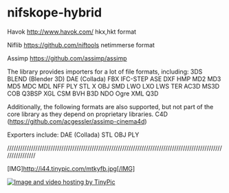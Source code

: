 nifskope-hybrid
===============

Havok
http://www.havok.com/
hkx,hkt format

Niflib
https://github.com/niftools
netimmerse format

Assimp
https://github.com/assimp/assimp

The library provides importers for a lot of file formats, including:
3DS
BLEND (Blender 3D)
DAE (Collada)
FBX
IFC-STEP 
ASE
DXF
HMP
MD2
MD3 
MD5
MDC
MDL
NFF
PLY
STL
X 
OBJ 
SMD
LWO 
LXO 
LWS
TER 
AC3D 
MS3D 
COB
Q3BSP
XGL
CSM
BVH
B3D
NDO
Ogre XML
Q3D

Additionally, the following formats are also supported, but not part of the core library as they depend on proprietary libraries.
C4D (https://github.com/acgessler/assimp-cinema4d)

Exporters include:
DAE (Collada)
STL
OBJ
PLY

////////////////////////////////////////////////////////////////////////////////////////////////////////////////

[IMG]http://i44.tinypic.com/mtkyfb.jpg[/IMG]

<a href="http://tinypic.com?ref=mtkyfb" target="_blank"><img src="http://i44.tinypic.com/mtkyfb.jpg" border="0" alt="Image and video hosting by TinyPic"></a>

